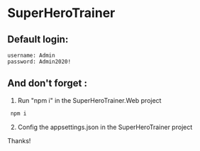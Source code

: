 # SuperHeroTrainer


## Default login:
	username: Admin
	password: Admin2020!
	
## And don't forget :
1. Run "npm i" in the SuperHeroTrainer.Web project
```bash
 npm i
```

2. Config the appsettings.json in the SuperHeroTrainer project
	
Thanks!
